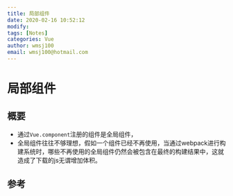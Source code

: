 ```yaml
---
title: 局部组件
date: 2020-02-16 10:52:12
modify: 
tags: [Notes]
categories: Vue
author: wmsj100
email: wmsj100@hotmail.com
---
```


# 局部组件

## 概要

- 通过`Vue.component`注册的组件是全局组件，
- 全局组件往往不够理想，假如一个组件已经不再使用，当通过webpack进行构建系统时，哪些不再使用的全局组件仍然会被包含在最终的构建结果中，这就造成了下载的js无谓增加体积。

## 参考

